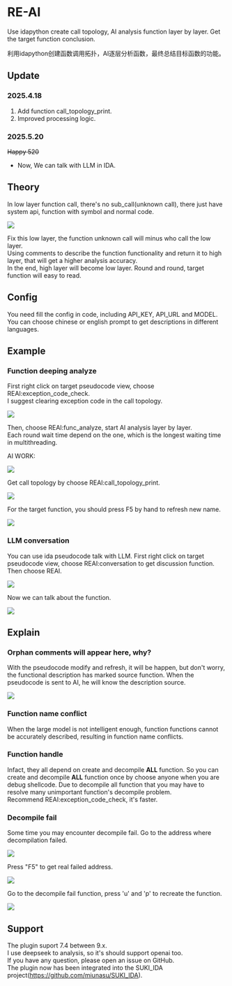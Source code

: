 # RE-AI
Use idapython create call topology, AI analysis function layer by layer. Get the target function conclusion.  

利用idapython创建函数调用拓扑，AI逐层分析函数，最终总结目标函数的功能。  

## Update
### 2025.4.18
1. Add function call_topology_print.  
2. Improved processing logic.  

### 2025.5.20
~~Happy 520~~  

+ Now, We can talk with LLM in IDA.  

## Theory
In low layer function call, there's no sub_call(unknown call), there just have system api, function with symbol and normal code.  

![](./picture/low_layer_func.png)  
  
Fix this low layer, the function unknown call will minus who call the low layer.  
Using comments to describe the function functionality and return it to high layer, that will get a higher analysis accuracy.  
In the end, high layer will become low layer. Round and round, target function will easy to read.   

## Config

You need fill the config in code, including API_KEY, API_URL and MODEL.   
You can choose chinese or english prompt to get descriptions in different languages.  

## Example
### Function deeping analyze
First right click on target pseudocode view, choose REAI:exception_code_check.  
I suggest clearing exception code in the call topology.  

![](./picture/jmpout_check.png)  

Then, choose REAI:func_analyze, start AI analysis layer by layer.  
Each round wait time depend on the one, which is the longest waiting time in multithreading.   

AI WORK:  

![](./picture/AI_work.png)  

Get call topology by choose REAI:call_topology_print.  

![](./picture/get_call_topology.png)  



For the target function, you should press F5 by hand to refresh new name.  

![](./picture/target_func_name.png)  


### LLM conversation
You can use ida pseudocode talk with LLM.
First right click on target pseudocode view, choose REAI:conversation to get discussion function.  
Then choose REAI.

![](./picture/CLI.png)

Now we can talk about the function.  

![](./picture/talk_with_LLM.png)

## Explain
### Orphan comments will appear here, why?

With the pseudocode modify and refresh, it will be happen, but don't worry, the functional description has marked source function. When the pseudocode is sent to AI, he will know the description source.  

![](./picture/source_func_mark.png)

### Function name conflict

When the large model is not intelligent enough, function functions cannot be accurately described, resulting in function name conflicts.  

### Function handle
Infact, they all depend on create and decompile **ALL** function. So you can create and decompile **ALL** function once by choose anyone when you are debug shellcode. Due to decompile all function that you may have to resolve many unimportant function's decompile problem.  
Recommend REAI:exception_code_check, it's faster.  

### Decompile fail
Some time you may encounter decompile fail. Go to the address where decompilation failed.  

![](./picture/exception.png)

Press "F5" to get real failed address.

![](./picture/fail_address.png)

Go to the decompile fail function, press 'u' and 'p' to recreate the function.  

![](./picture/recreate.png)  

## Support
The plugin suport 7.4 between 9.x.  
I use deepseek to analysis, so it's should support openai too.  
If you have any question, please open an issue on GitHub.  
The plugin now has been integrated into the SUKI_IDA project(https://github.com/miunasu/SUKI_IDA).  
